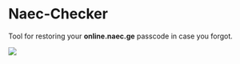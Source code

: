 # Naec-Checker

Tool for restoring your <strong>online.naec.ge</strong> passcode in case you forgot.

<img src="https://i.imgur.com/zHh33r7.png">
